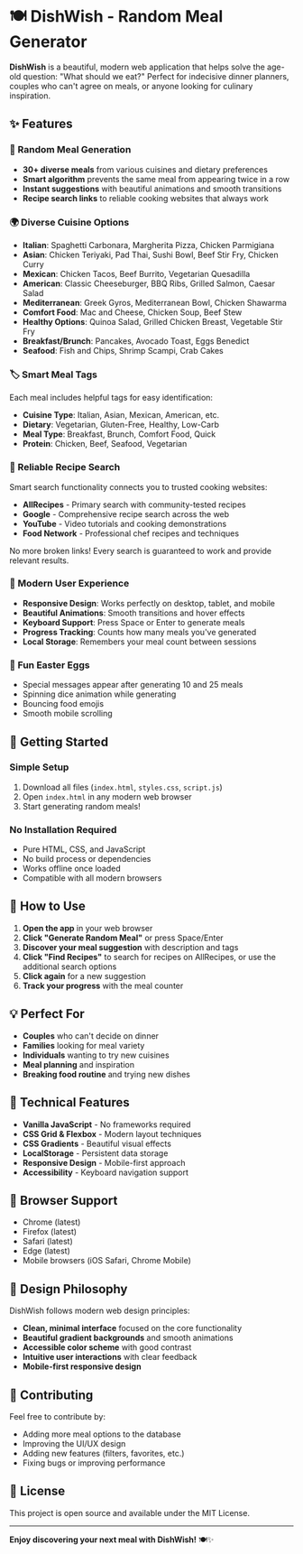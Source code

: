 # 🍽️ DishWish - Random Meal Generator

**DishWish** is a beautiful, modern web application that helps solve the age-old question: "What should we eat?" Perfect for indecisive dinner planners, couples who can't agree on meals, or anyone looking for culinary inspiration.

## ✨ Features

### 🎲 Random Meal Generation

- **30+ diverse meals** from various cuisines and dietary preferences
- **Smart algorithm** prevents the same meal from appearing twice in a row
- **Instant suggestions** with beautiful animations and smooth transitions
- **Recipe search links** to reliable cooking websites that always work

### 🌍 Diverse Cuisine Options

- **Italian**: Spaghetti Carbonara, Margherita Pizza, Chicken Parmigiana
- **Asian**: Chicken Teriyaki, Pad Thai, Sushi Bowl, Beef Stir Fry, Chicken Curry
- **Mexican**: Chicken Tacos, Beef Burrito, Vegetarian Quesadilla
- **American**: Classic Cheeseburger, BBQ Ribs, Grilled Salmon, Caesar Salad
- **Mediterranean**: Greek Gyros, Mediterranean Bowl, Chicken Shawarma
- **Comfort Food**: Mac and Cheese, Chicken Soup, Beef Stew
- **Healthy Options**: Quinoa Salad, Grilled Chicken Breast, Vegetable Stir Fry
- **Breakfast/Brunch**: Pancakes, Avocado Toast, Eggs Benedict
- **Seafood**: Fish and Chips, Shrimp Scampi, Crab Cakes

### 🏷️ Smart Meal Tags

Each meal includes helpful tags for easy identification:

- **Cuisine Type**: Italian, Asian, Mexican, American, etc.
- **Dietary**: Vegetarian, Gluten-Free, Healthy, Low-Carb
- **Meal Type**: Breakfast, Brunch, Comfort Food, Quick
- **Protein**: Chicken, Beef, Seafood, Vegetarian

### 📖 Reliable Recipe Search

Smart search functionality connects you to trusted cooking websites:

- **AllRecipes** - Primary search with community-tested recipes
- **Google** - Comprehensive recipe search across the web
- **YouTube** - Video tutorials and cooking demonstrations
- **Food Network** - Professional chef recipes and techniques

No more broken links! Every search is guaranteed to work and provide relevant results.

### 📱 Modern User Experience

- **Responsive Design**: Works perfectly on desktop, tablet, and mobile
- **Beautiful Animations**: Smooth transitions and hover effects
- **Keyboard Support**: Press Space or Enter to generate meals
- **Progress Tracking**: Counts how many meals you've generated
- **Local Storage**: Remembers your meal count between sessions

### 🎉 Fun Easter Eggs

- Special messages appear after generating 10 and 25 meals
- Spinning dice animation while generating
- Bouncing food emojis
- Smooth mobile scrolling

## 🚀 Getting Started

### Simple Setup

1. Download all files (`index.html`, `styles.css`, `script.js`)
2. Open `index.html` in any modern web browser
3. Start generating random meals!

### No Installation Required

- Pure HTML, CSS, and JavaScript
- No build process or dependencies
- Works offline once loaded
- Compatible with all modern browsers

## 🎯 How to Use

1. **Open the app** in your web browser
2. **Click "Generate Random Meal"** or press Space/Enter
3. **Discover your meal suggestion** with description and tags
4. **Click "Find Recipes"** to search for recipes on AllRecipes, or use the additional search options
5. **Click again** for a new suggestion
6. **Track your progress** with the meal counter

## 💡 Perfect For

- **Couples** who can't decide on dinner
- **Families** looking for meal variety
- **Individuals** wanting to try new cuisines
- **Meal planning** and inspiration
- **Breaking food routine** and trying new dishes

## 🔧 Technical Features

- **Vanilla JavaScript** - No frameworks required
- **CSS Grid & Flexbox** - Modern layout techniques
- **CSS Gradients** - Beautiful visual effects
- **LocalStorage** - Persistent data storage
- **Responsive Design** - Mobile-first approach
- **Accessibility** - Keyboard navigation support

## 📱 Browser Support

- Chrome (latest)
- Firefox (latest)
- Safari (latest)
- Edge (latest)
- Mobile browsers (iOS Safari, Chrome Mobile)

## 🌈 Design Philosophy

DishWish follows modern web design principles:

- **Clean, minimal interface** focused on the core functionality
- **Beautiful gradient backgrounds** and smooth animations
- **Accessible color scheme** with good contrast
- **Intuitive user interactions** with clear feedback
- **Mobile-first responsive design**

## 🤝 Contributing

Feel free to contribute by:

- Adding more meal options to the database
- Improving the UI/UX design
- Adding new features (filters, favorites, etc.)
- Fixing bugs or improving performance

## 📄 License

This project is open source and available under the MIT License.

---

**Enjoy discovering your next meal with DishWish!** 🍽️✨
